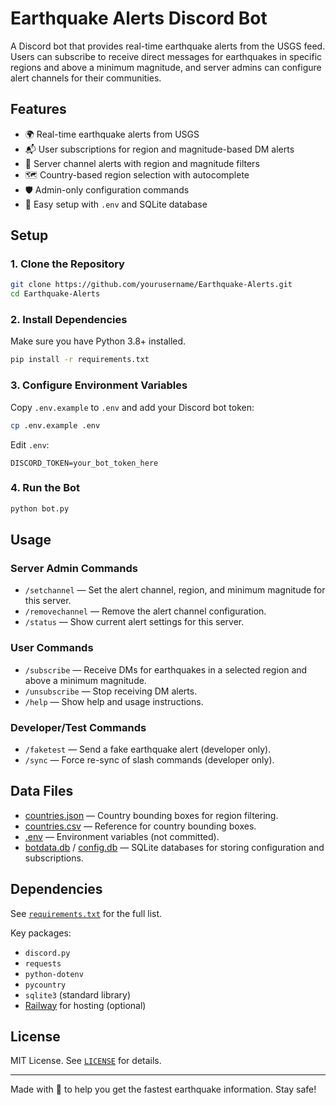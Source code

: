# Earthquake Alerts Discord Bot

A Discord bot that provides real-time earthquake alerts from the USGS feed. Users can subscribe to receive direct messages for earthquakes in specific regions and above a minimum magnitude, and server admins can configure alert channels for their communities.

## Features

- 🌍 Real-time earthquake alerts from USGS
- 📬 User subscriptions for region and magnitude-based DM alerts
- 🔔 Server channel alerts with region and magnitude filters
- 🗺️ Country-based region selection with autocomplete
- 🛡️ Admin-only configuration commands
- 📝 Easy setup with `.env` and SQLite database

## Setup

### 1. Clone the Repository

```sh
git clone https://github.com/yourusername/Earthquake-Alerts.git
cd Earthquake-Alerts
```

### 2. Install Dependencies

Make sure you have Python 3.8+ installed.

```sh
pip install -r requirements.txt
```

### 3. Configure Environment Variables

Copy `.env.example` to `.env` and add your Discord bot token:

```sh
cp .env.example .env
```

Edit `.env`:

```env
DISCORD_TOKEN=your_bot_token_here
```

### 4. Run the Bot

```sh
python bot.py
```

## Usage

### Server Admin Commands

- `/setchannel` — Set the alert channel, region, and minimum magnitude for this server.
- `/removechannel` — Remove the alert channel configuration.
- `/status` — Show current alert settings for this server.

### User Commands

- `/subscribe` — Receive DMs for earthquakes in a selected region and above a minimum magnitude.
- `/unsubscribe` — Stop receiving DM alerts.
- `/help` — Show help and usage instructions.

### Developer/Test Commands

- `/faketest` — Send a fake earthquake alert (developer only).
- `/sync` — Force re-sync of slash commands (developer only).

## Data Files

- [countries.json](countries.json) — Country bounding boxes for region filtering.
- [countries.csv](countries.csv) — Reference for country bounding boxes.
- [.env](.env) — Environment variables (not committed).
- [botdata.db](botdata.db) / [config.db](config.db) — SQLite databases for storing configuration and subscriptions.

## Dependencies

See [`requirements.txt`](requirements.txt) for the full list.

Key packages:

- `discord.py`
- `requests`
- `python-dotenv`
- `pycountry`
- `sqlite3` (standard library)
- [Railway](https://railway.app/) for hosting (optional)

## License

MIT License. See [`LICENSE`](LICENSE) for details.

---

Made with 💙 to help you get the fastest earthquake information. Stay safe!
